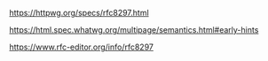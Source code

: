https://httpwg.org/specs/rfc8297.html

https://html.spec.whatwg.org/multipage/semantics.html#early-hints

https://www.rfc-editor.org/info/rfc8297